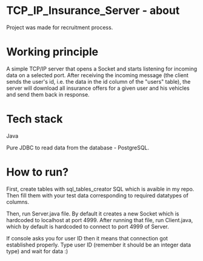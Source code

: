 # TCP_IP_Insurance_Server - about

Project was made for recruitment process.

# Working principle

A simple TCP/IP server that opens a Socket and starts listening for incoming data on a selected port. 
After receiving the incoming message (the client sends the user's id, i.e. the data in the id column of the "users" table), the server will download all insurance offers for a given user and his vehicles and send them back in response. 

# Tech stack
Java

Pure JDBC to read data from the database - PostgreSQL. 

# How to run?

First, create tables with sql_tables_creator SQL which is avaible in my repo. Then fill them with your test data corresponding to required datatypes of columns.

Then, run Server.java file. By default it creates a new Socket which is hardcoded to localhost at port 4999. After running that file, run Client.java, which by default
is hardcoded to connect to port 4999 of Server.

If console asks you for user ID then it means that connection got established properly. Type user ID (remember it should be an integer data type) and wait for data :)
